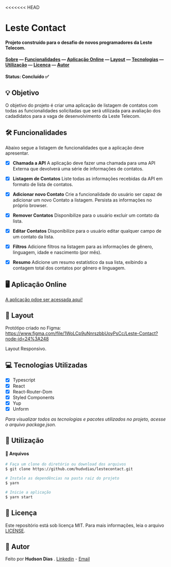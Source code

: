 <<<<<<< HEAD
# Leste Contact

#### Projeto construído para o desafio de novos programadores da Leste Telecom.

#### [Sobre](#-objetivo) — [Funcionalidades](#-funcionalidades) — [Aplicação Online](#-aplicação-online) — [Layout](#-layout) — [Tecnologias](#-principais-tecnologias) — [Utilização](#-utilização) — [Licença](#-licença) — [Autor](#-autor)

#### Status: Concluído ✅

## 💡 Objetivo

O objetivo do projeto é criar uma aplicação de listagem de contatos com todas as funcionalidades solicitadas que será utilizada para avaliação dos cadadidatos para a vaga de desenvolvimento da Leste Telecom.

## 🛠 Funcionalidades

Abaixo segue a listagem de funcionalidades que a aplicação deve apresentar.

- [x] **Chamada a API**
A aplicação deve fazer uma chamada para uma API Externa que devolverá uma série de informações de contatos.

- [x] **Listagem de Contatos**
Liste todas as informações recebidas da API em formato de lista de contatos.

- [x] **Adicionar novo Contato**
Crie a funcionalidade do usuário ser capaz de adicionar um novo Contato a listagem. Persista as informações no próprio browser.

- [x] **Remover Contatos**
Disponibilize para o usuário excluir um contato da lista.

- [x] **Editar Contatos**
Disponibilize para o usuário editar qualquer campo de um contato da lista.

- [x] **Filtros**
Adicione filtros na listagem para as informações de gênero, linguagem, idade e nascimento (por mês).

- [x] **Resumo**
Adicione um resumo estatístico da sua lista, exibindo a contagem total dos contatos por gênero e linguagem.

## 🖥 Aplicação Online

[A aplicação pdoe ser acessada aqui!]()

## 🎨 Layout

Protótipo criado no Figma:
https://www.figma.com/file/1WoLCp9uNnrszbbUoyPsCc/Leste-Contact?node-id=24%3A248

Layout Responsivo.

## 💻 Tecnologias Utilizadas

- [x] Typescript
- [x] React
- [x] React-Router-Dom
- [x] Styled Components
- [x] Yup
- [x] Unform

*Para visualizar todos as tecnologias e pacotes utilizados no projeto, acesse o arquivo package.json.*

## 🚀 Utilização

#### 💾 Arquivos

```bash
# Faça um clone do diretório ou download dos arquivos
$ git clone https://github.com/hudvdias/lestecontact.git
```

```bash
# Instale as dependências na pasta raiz do projeto
$ yarn

# Inicie a aplicação
$ yarn start
```

## 📃 Licença

Este repositório está sob licença MIT. Para mais informações, leia o arquivo [LICENSE](https://github.com/hudvdias/ecoleta/blob/master/LICENSE).

## 🧑 Autor

Feito por **Hudson Dias** . [Linkedin](https://www.linkedin.com/in/hudvdias/) - [Email](mailto:hudson.oliveira.dias@gmail.com)